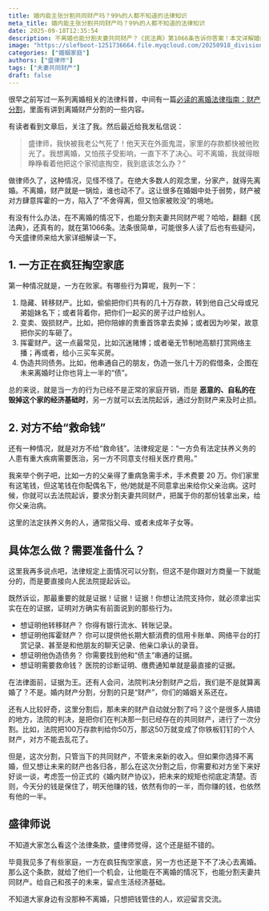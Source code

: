 ```yaml
---
title: 婚内能主张分割共同财产吗？99%的人都不知道的法律知识
meta_title: 婚内能主张分割共同财产吗？99%的人都不知道的法律知识
date: 2025-09-18T12:35:54
description: 不离婚也能分割夫妻共同财产？《民法典》第1066条告诉你答案！本文详解婚内财产分割的2种法定情形：一、一方恶意掏空家底，包括隐藏转移财产、变卖毁损财产、挥霍财产、伪造共同债务等行为；二、对方不给救命钱，当负有法定扶养义务的人患重大疾病需要医治，另一方不同意支付医疗费用时。文章提供详细证据收集指南，如银行流水、消费记录、聊天录音等，并强调法院判决只分割当下财产，不影响婚姻关系。掌握这些法律武器，让你在不离婚的情况下也能保护家庭财产，避免被恶意挥霍。
image: "https://slefboot-1251736664.file.myqcloud.com/20250918_division_during_marriage.webp"
categories: ["婚姻家庭"]
authors: ["盛律师"]
tags: ["夫妻共同财产"]
draft: false
---
```


很早之前写过一系列离婚相关的法律科普，中间有一篇[必读的离婚法律指南：财产分割](https://shenglvshi.cn/divorce_legal_money)，里面有讲到离婚财产分割的一些内容。

有读者看到文章后，关注了我。然后最近给我发私信说：

> 盛律师，我快被我老公气死了！他天天在外面鬼混，家里的存款都快被他败光了。我想离婚，又怕孩子受影响，一直下不了决心。可不离婚，我就得眼睁睁看着他把这个家彻底掏空，我到底该怎么办？”

做律师久了，这种情况，见怪不怪了。在绝大多数人的观念里，分家产，就得先离婚。不离婚，财产就是一锅烩，谁也动不了。这让很多在婚姻中处于弱势，财产被对方肆意挥霍的一方，陷入了“不舍得离，但又怕家被败没”的境地。

有没有什么办法，在不离婚的情况下，也能分割夫妻共同财产呢？哈哈，翻翻《民法典》，还真有的，就在第1066条。法条很简单，可能很多人读了后也有些疑问，今天盛律师来给大家详细解读一下。

## 1. 一方正在疯狂掏空家底

第一种情况就是，一方在败家。有哪些行为算呢，我列一下：

1. 隐藏、转移财产。比如，偷偷把你们共有的几十万存款，转到他自己父母或兄弟姐妹名下；或者背着你，把你们一起买的房子过户给别人。
2. 变卖、毁损财产。比如，把你陪嫁的贵重首饰拿去卖掉；或者因为吵架，故意把你买的车砸了。
3. 挥霍财产。这一点最常见，比如沉迷赌博；或者毫无节制地高额打赏网络主播；再或者，给小三买车买房。
4. 伪造共同债务。比如，他串通自己的朋友，伪造一张几十万的假借条，企图在未来离婚时让你也背上一半的“债”。

总的来说，就是当一方的行为已经不是正常的家庭开销，而是 **恶意的、自私的在毁掉这个家的经济基础时**，另一方就可以去法院起诉，通过分割财产来及时止损。

## 2. 对方不给“救命钱”

还有一种情况，就是对方不给“救命钱”。法律规定是：“一方负有法定扶养义务的人患有重大疾病需要医治，另一方不同意支付相关医疗费用。”

我来举个例子吧，比如一方的父亲得了重病急需手术，手术费要 20 万。你们家里有这笔钱，但这笔钱在你配偶名下，他/她就是不同意拿出来给你父亲治病。这时候，你就可以去法院起诉，要求分割夫妻共同财产，把属于你的那份钱拿出来，给你父亲治病。

这里的法定扶养义务的人，通常指父母、或者未成年子女等。

## 具体怎么做？需要准备什么？

这里我再多说点吧，法律规定上面情况可以分割，但这不是你跟对方商量一下就能分的，而是要直接向人民法院提起诉讼。

既然诉讼，那最重要的就是证据！证据！证据！你想让法院支持你，就必须拿出实实在在的证据，证明对方确实有前面说到的那些行为。

- 想证明他转移财产？ 你得有银行流水、转账记录。
- 想证明他挥霍财产？ 你可以提供他长期大额消费的信用卡账单、网络平台的打赏记录、甚至是和他朋友的聊天记录、他亲口承认的录音。
- 想证明他伪造债务？ 你需要找到他和“债主”串通的证据。
- 想证明需要救命钱？ 医院的诊断证明、缴费通知单就是最直接的证据。

在法律面前，证据为王。还有人会问，法院判决分割财产之后，我们是不是就算离婚了？不是。婚内财产分割，分割的只是“财产”，你们的婚姻关系还在。

还有人比较好奇，这里分割后，那未来的财产自动就分割了吗？这个是很多人搞错的地方，法院的判决，是把你们在判决那一刻已经存在的共同财产，进行了一次分割。比如，法院把100万存款判给你50万，那这50万就变成了你铁板钉钉的个人财产，对方不能去乱花了。

但是，这次分割，只管当下的共同财产，不管未来新的收入。但如果你选择不离婚，但又想让未来的财产也各归各，那么在这次分割之后，你需要和对方坐下来好好谈一谈，考虑签一份正式的《婚内财产协议》，把未来的规矩也彻底定清楚。否则，今天分的钱是保住了，明天他赚的钱，依然有你的一半，而你赚的钱，也依然有他的一半。

## 盛律师说

不知道大家怎么看这个法律条款，盛律师觉得，这个还是挺不错的。

毕竟我见多了有些家庭，一方在疯狂掏空家底，另一方也还是下不了决心去离婚。那么这个条款，就给了他们一个机会，让他能在不离婚的情况下，也能分割夫妻共同财产。给自己和孩子的未来，留点生活经济基础。

不知道大家身边有没那种不离婚，只想把钱管住的人，欢迎留言交流。